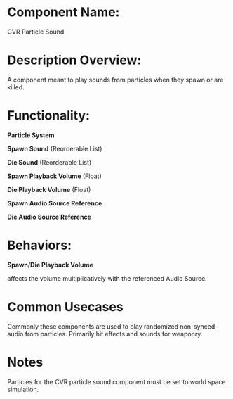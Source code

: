 # Component Name:

CVR Particle Sound

# Description Overview:

A component meant to play sounds from particles when they spawn or are killed.

# Functionality:

**Particle System**

**Spawn Sound** (Reorderable List)

**Die Sound** (Reorderable List)

**Spawn Playback Volume** (Float)

**Die Playback Volume** (Float)

**Spawn Audio Source Reference** 

**Die Audio Source Reference**
# Behaviors:

**Spawn/Die Playback Volume** 

affects the volume multiplicatively with the referenced Audio Source.
# Common Usecases

Commonly these components are used to play randomized non-synced audio from particles. Primarily hit effects and sounds for weaponry.

# Notes

Particles for the CVR particle sound component must be set to world space simulation.